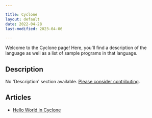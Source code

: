 ```yaml
---

title: Cyclone
layout: default
date: 2022-04-28
last-modified: 2023-04-06

---
```


Welcome to the Cyclone page! Here, you'll find a description of the language as well as a list of sample programs in that language.

## Description

No 'Description' section available. [Please consider contributing](https://github.com/TheRenegadeCoder/sample-programs-website).

## Articles

- [Hello World in Cyclone](https://sampleprograms.io/projects/hello-world/cyclone)